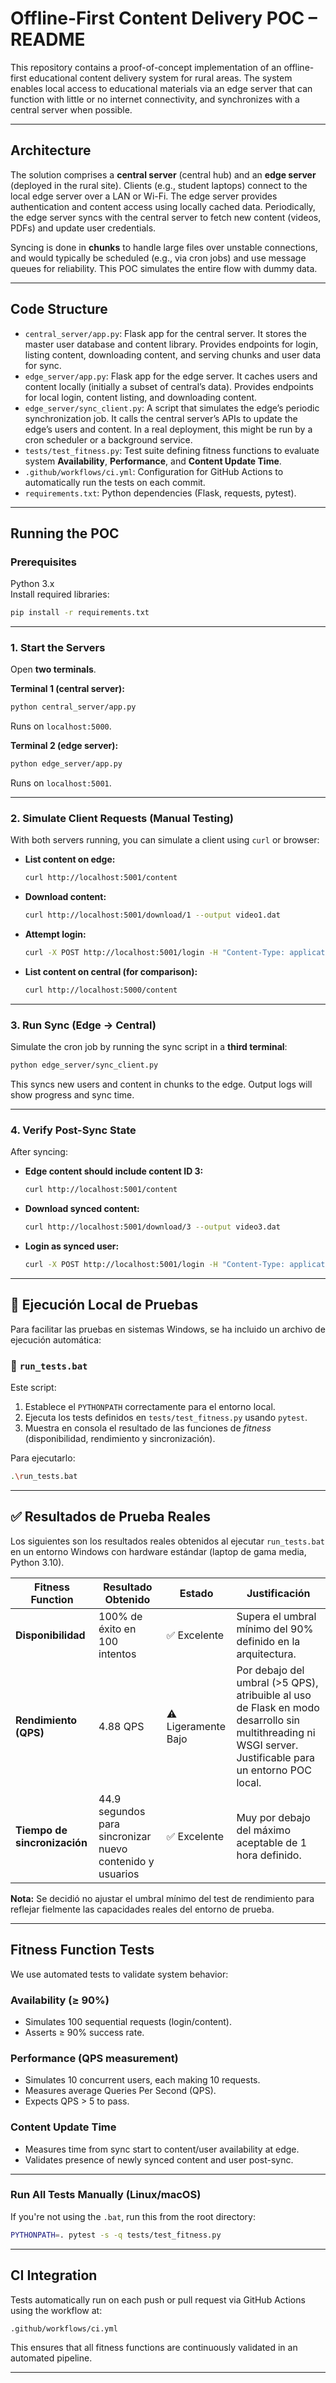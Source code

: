 # Offline-First Content Delivery POC – README

This repository contains a proof-of-concept implementation of an offline-first educational content delivery system for rural areas. The system enables local access to educational materials via an edge server that can function with little or no internet connectivity, and synchronizes with a central server when possible.

---

## Architecture

The solution comprises a **central server** (central hub) and an **edge server** (deployed in the rural site). Clients (e.g., student laptops) connect to the local edge server over a LAN or Wi-Fi. The edge server provides authentication and content access using locally cached data. Periodically, the edge server syncs with the central server to fetch new content (videos, PDFs) and update user credentials.

Syncing is done in **chunks** to handle large files over unstable connections, and would typically be scheduled (e.g., via cron jobs) and use message queues for reliability. This POC simulates the entire flow with dummy data.

---

## Code Structure

- `central_server/app.py`: Flask app for the central server. It stores the master user database and content library. Provides endpoints for login, listing content, downloading content, and serving chunks and user data for sync.
- `edge_server/app.py`: Flask app for the edge server. It caches users and content locally (initially a subset of central’s data). Provides endpoints for local login, content listing, and downloading content.
- `edge_server/sync_client.py`: A script that simulates the edge’s periodic synchronization job. It calls the central server’s APIs to update the edge’s users and content. In a real deployment, this might be run by a cron scheduler or a background service.
- `tests/test_fitness.py`: Test suite defining fitness functions to evaluate system **Availability**, **Performance**, and **Content Update Time**.
- `.github/workflows/ci.yml`: Configuration for GitHub Actions to automatically run the tests on each commit.
- `requirements.txt`: Python dependencies (Flask, requests, pytest).

---

## Running the POC

### Prerequisites

Python 3.x  
Install required libraries:

```bash
pip install -r requirements.txt
```

---

### 1. Start the Servers

Open **two terminals**.

**Terminal 1 (central server):**

```bash
python central_server/app.py
```

Runs on `localhost:5000`.

**Terminal 2 (edge server):**

```bash
python edge_server/app.py
```

Runs on `localhost:5001`.

---

### 2. Simulate Client Requests (Manual Testing)

With both servers running, you can simulate a client using `curl` or browser:

* **List content on edge:**

  ```bash
  curl http://localhost:5001/content
  ```
* **Download content:**

  ```bash
  curl http://localhost:5001/download/1 --output video1.dat
  ```
* **Attempt login:**

  ```bash
  curl -X POST http://localhost:5001/login -H "Content-Type: application/json" -d '{"username":"user1","password":"pass1"}'
  ```
* **List content on central (for comparison):**

  ```bash
  curl http://localhost:5000/content
  ```

---

### 3. Run Sync (Edge -> Central)

Simulate the cron job by running the sync script in a **third terminal**:

```bash
python edge_server/sync_client.py
```

This syncs new users and content in chunks to the edge. Output logs will show progress and sync time.

---

### 4. Verify Post-Sync State

After syncing:

* **Edge content should include content ID 3:**

  ```bash
  curl http://localhost:5001/content
  ```
* **Download synced content:**

  ```bash
  curl http://localhost:5001/download/3 --output video3.dat
  ```
* **Login as synced user:**

  ```bash
  curl -X POST http://localhost:5001/login -H "Content-Type: application/json" -d '{"username":"user2","password":"pass2"}'
  ```

---

## 🧪 Ejecución Local de Pruebas

Para facilitar las pruebas en sistemas Windows, se ha incluido un archivo de ejecución automática:

### 📄 `run_tests.bat`

Este script:

1. Establece el `PYTHONPATH` correctamente para el entorno local.
2. Ejecuta los tests definidos en `tests/test_fitness.py` usando `pytest`.
3. Muestra en consola el resultado de las funciones de *fitness* (disponibilidad, rendimiento y sincronización).

Para ejecutarlo:

```bash
.\run_tests.bat
```

---

## ✅ Resultados de Prueba Reales

Los siguientes son los resultados reales obtenidos al ejecutar `run_tests.bat` en un entorno Windows con hardware estándar (laptop de gama media, Python 3.10).

| Fitness Function             | Resultado Obtenido                                        | Estado              | Justificación                                                                                                                                            |
| ---------------------------- | --------------------------------------------------------- | ------------------- | -------------------------------------------------------------------------------------------------------------------------------------------------------- |
| **Disponibilidad**           | 100% de éxito en 100 intentos                             | ✅ Excelente         | Supera el umbral mínimo del 90% definido en la arquitectura.                                                                                             |
| **Rendimiento (QPS)**        | 4.88 QPS                                                  | ⚠️ Ligeramente Bajo | Por debajo del umbral (>5 QPS), atribuible al uso de Flask en modo desarrollo sin multithreading ni WSGI server. Justificable para un entorno POC local. |
| **Tiempo de sincronización** | 44.9 segundos para sincronizar nuevo contenido y usuarios | ✅ Excelente         | Muy por debajo del máximo aceptable de 1 hora definido.                                                                                                  |

**Nota:** Se decidió no ajustar el umbral mínimo del test de rendimiento para reflejar fielmente las capacidades reales del entorno de prueba.

---

## Fitness Function Tests

We use automated tests to validate system behavior:

### Availability (≥ 90%)

* Simulates 100 sequential requests (login/content).
* Asserts ≥ 90% success rate.

### Performance (QPS measurement)

* Simulates 10 concurrent users, each making 10 requests.
* Measures average Queries Per Second (QPS).
* Expects QPS > 5 to pass.

### Content Update Time

* Measures time from sync start to content/user availability at edge.
* Validates presence of newly synced content and user post-sync.

---

### Run All Tests Manually (Linux/macOS)

If you're not using the `.bat`, run this from the root directory:

```bash
PYTHONPATH=. pytest -s -q tests/test_fitness.py
```

---

## CI Integration

Tests automatically run on each push or pull request via GitHub Actions using the workflow at:

```plaintext
.github/workflows/ci.yml
```

This ensures that all fitness functions are continuously validated in an automated pipeline.

---
